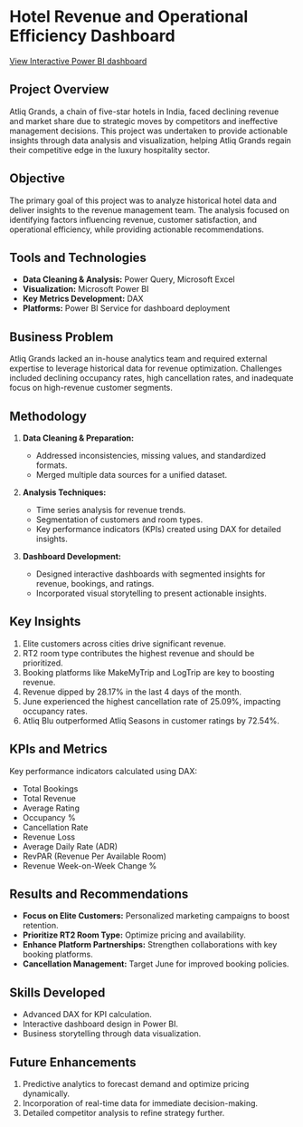 # Hotel Revenue and Operational Efficiency Dashboard

[View Interactive Power BI dashboard](https://project.novypro.com/4nbW34)


## Project Overview
Atliq Grands, a chain of five-star hotels in India, faced declining revenue and market share due to strategic moves by competitors and ineffective management decisions. This project was undertaken to provide actionable insights through data analysis and visualization, helping Atliq Grands regain their competitive edge in the luxury hospitality sector.

## Objective
The primary goal of this project was to analyze historical hotel data and deliver insights to the revenue management team. The analysis focused on identifying factors influencing revenue, customer satisfaction, and operational efficiency, while providing actionable recommendations.


## Tools and Technologies
- **Data Cleaning & Analysis:** Power Query, Microsoft Excel  
- **Visualization:** Microsoft Power BI  
- **Key Metrics Development:** DAX  
- **Platforms:** Power BI Service for dashboard deployment


## Business Problem
Atliq Grands lacked an in-house analytics team and required external expertise to leverage historical data for revenue optimization. Challenges included declining occupancy rates, high cancellation rates, and inadequate focus on high-revenue customer segments.


## Methodology
1. **Data Cleaning & Preparation:**  
   - Addressed inconsistencies, missing values, and standardized formats.
   - Merged multiple data sources for a unified dataset.
   
2. **Analysis Techniques:**  
   - Time series analysis for revenue trends.  
   - Segmentation of customers and room types.  
   - Key performance indicators (KPIs) created using DAX for detailed insights.

3. **Dashboard Development:**  
   - Designed interactive dashboards with segmented insights for revenue, bookings, and ratings.  
   - Incorporated visual storytelling to present actionable insights.

## Key Insights
1. Elite customers across cities drive significant revenue.  
2. RT2 room type contributes the highest revenue and should be prioritized.  
3. Booking platforms like MakeMyTrip and LogTrip are key to boosting revenue.  
4. Revenue dipped by 28.17% in the last 4 days of the month.  
5. June experienced the highest cancellation rate of 25.09%, impacting occupancy rates.  
6. Atliq Blu outperformed Atliq Seasons in customer ratings by 72.54%.

## KPIs and Metrics
Key performance indicators calculated using DAX:
- Total Bookings  
- Total Revenue  
- Average Rating  
- Occupancy %  
- Cancellation Rate  
- Revenue Loss  
- Average Daily Rate (ADR)  
- RevPAR (Revenue Per Available Room)  
- Revenue Week-on-Week Change %  

## Results and Recommendations
- **Focus on Elite Customers:** Personalized marketing campaigns to boost retention.  
- **Prioritize RT2 Room Type:** Optimize pricing and availability.  
- **Enhance Platform Partnerships:** Strengthen collaborations with key booking platforms.  
- **Cancellation Management:** Target June for improved booking policies.  

## Skills Developed
- Advanced DAX for KPI calculation.  
- Interactive dashboard design in Power BI.  
- Business storytelling through data visualization.  

## Future Enhancements
1. Predictive analytics to forecast demand and optimize pricing dynamically.  
2. Incorporation of real-time data for immediate decision-making.  
3. Detailed competitor analysis to refine strategy further.
